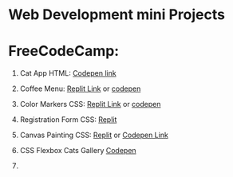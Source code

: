 # Web Development mini Projects
<h1>FreeCodeCamp:</h1>

1. Cat App HTML: [Codepen link](https://codepen.io/barbozajerry/pen/PoeGpwY)

2. Coffee Menu: [Replit Link](https://Coffee-Menu.jerrybarboza.repl.co) or [codepen](https://codepen.io/artisticjerry/pen/qBYrzjE)<br>


3. Color Markers CSS: [Replit Link](https://Color-Markers-CSS.jerrybarboza.repl.co) or [codepen](https://codepen.io/artisticjerry/pen/VwxpGmr)

4. Registration Form CSS: [Replit](https://Registration-Form.jerrybarboza.repl.co)<br>

5. Canvas Painting CSS: [Replit](https://Rothko-Painting-CSS.jerrybarboza.repl.co) or [Codepen Link](https://codepen.io/barbozajerry/pen/bGMMGwv) 

6. CSS Flexbox Cats Gallery [Codepen](https://codepen.io/barbozajerry/pen/xxjjprr)

7. 

